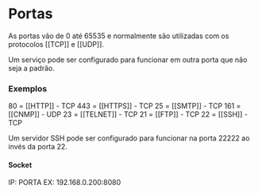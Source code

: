 # Portas

As portas vão de 0 até 65535 e normalmente são utilizadas com os protocolos [[TCP]] e [[UDP]].

Um serviço pode ser configurado para funcionar em outra porta que não seja a padrão.

### Exemplos

80 = [[HTTP]] - TCP
443 = [[HTTPS]] - TCP
25 = [[SMTP]] - TCP
161 = [[CNMP]] - UDP
23 = [[TELNET]] - TCP
21 = [[FTP]] - TCP
22 = [[SSH]] - TCP

Um servidor SSH pode ser configurado para funcionar na porta 22222 ao invés da porta 22.

#### Socket
IP: PORTA
EX: 192.168.0.200:8080
